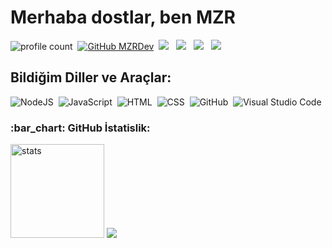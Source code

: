# Merhaba dostlar, ben MZR
![profile count](https://komarev.com/ghpvc/?username=MZRDevelopment&color=red)&nbsp;
[![GitHub MZRDev](https://img.shields.io/github/followers/MZRCode?label=Takipçi&style=social)](https://github.com/MZRCode)&nbsp;
<a href="https://discord.gg/mzrdevelopment"><img src="https://img.shields.io/badge/Discord-5865F2?style=flat&logo=Discord&logoColor=white"/></a> &nbsp;
<a href="https://instaagram.com/ikincielgezginleri"><img src="https://img.shields.io/badge/Instagram-E4405F?style=flat&logo=Instagram&logoColor=white"/></a> &nbsp;
<a href="https://youtube.com/@MZRDev"><img src="https://img.shields.io/badge/YouTube-ff0000?style=flat&logo=YouTube&logoColor=white"/></a> &nbsp;
<a href="https://open.spotify.com/user/x9cbfwe8xc9iu6eqfbpsw2ujb"><img src="https://img.shields.io/badge/Spotify-1DB954?style=flat&logo=Spotify&logoColor=white"/></a> &nbsp;

## Bildiğim Diller ve Araçlar:
![NodeJS](https://img.shields.io/badge/-Node.js%20-111111?style=flat&logo=Node.js)&nbsp;
![JavaScript](https://img.shields.io/badge/-JavaScript-05122A?style=flat&logo=javascript)&nbsp;
![HTML](https://img.shields.io/badge/-HTML-05122A?style=flat&logo=HTML5)&nbsp;
![CSS](https://img.shields.io/badge/-CSS-05122A?style=flat&logo=CSS3)&nbsp;
![GitHub](https://img.shields.io/badge/-GitHub-05122A?style=flat&logo=github)&nbsp;
![Visual Studio Code](https://img.shields.io/badge/-Visual%20Studio%20Code-05122A?style=flat&logo=visual-studio-code&logoColor=007ACC)&nbsp;


<h3 align="left">:bar_chart: GitHub İstatislik:</h3>
<p align="left">
   <img src="https://github-readme-stats.vercel.app/api?username=MZRCode&count_private=true&show_icons=true&theme=dark&hide_border=true" width="%100" height="150px" alt="stats" />
<img src="https://github-profile-trophy.vercel.app/?username=MZRCode&theme=radical" />
</p>



